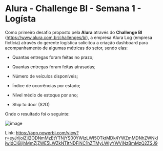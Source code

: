 # Alura - Challenge BI - Semana 1 - Logísta

Como primeiro desafio proposto pela **Alura** através do **Challenge BI** (https://www.alura.com.br/challenges/bi), a empresa Alura Log (empresa fictícia) através do gerente logística solicitou a criação dashboard para acompanhamento de algumas métricas do setor, sendo elas:

- Quantas entregas foram feitas no prazo;

- Quantas entregas foram feitas atrasadas;

- Número de veículos disponíveis;

- Índice de ocorrências por estado;

- Nível médio de estoque por ano;

- Ship to door (S2D) 

Onde o resultado foi o seguinte: 

![image](https://user-images.githubusercontent.com/62486279/132950216-a3e4f253-ee01-4880-b9b4-634914f6f538.png)

Link: https://app.powerbi.com/view?r=eyJrIjoiZjI2ODNmMzEtYTNjYS00YWIzLWI5OTktMDk4YWZmMDNhZWNkIiwidCI6IjlhMmZjZWE5LWZkNTItNDFiNC1hZTMyLWIyYWViNzBmMzQ2ZSJ9




